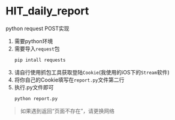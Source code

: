 # HIT_daily_report
python request POST实现

1. 需要python环境
2. 需要导入`request`包
   ```bash
   pip intall requests
    ```
3. 请自行使用抓包工具获取登陆`Cookie`(我使用的iOS下的`Stream`软件)
4. 将你自己的Cookie填写在`report.py`文件第二行
5. 执行.py文件即可
   ```bash
   python report.py
> 如果遇到返回“页面不存在”，请更换网络
